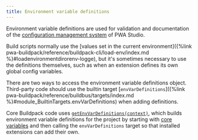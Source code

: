 ```yaml
---
title: Environment variable definitions
---
```


Environment variable definitions are used for validation and documentation of the [configuration management system](/pwa-buildpack/configuration-management/) of PWA Studio.

Build scripts normally use the [values set in the current environment]({%link pwa-buildpack/reference/buildpack-cli/load-env/index.md %}#loadenvironmentdirorenv-logge), but it's sometimes necessary to use the definitions themselves, such as when an extension defines its own global config variables.

There are two ways to access the environment variable definitions object. Third-party code should use the builtin target [`envVarDefinitions`]({%link pwa-buildpack/reference/buildbus/targets/index.md %}#module_BuiltinTargets.envVarDefinitions) when adding definitions.

Core Buildpack code uses [`getEnvVarDefinitions(context)`](./reference), which builds environment variable definitions for the project by starting with [core variables](./core) and then calling the `envVarDefinitions` target so that installed extensions can add their own.
